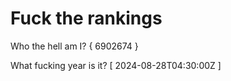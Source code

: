 # Fuck the rankings

Who the hell am I?
{ 6902674 }

What fucking year is it?
[ 2024-08-28T04:30:00Z ]

